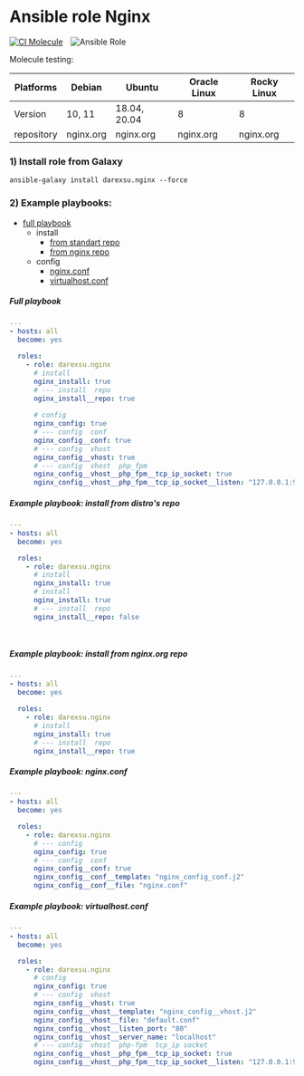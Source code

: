 # Ansible role Nginx
[![CI Molecule](https://github.com/darexsu/ansible-role-nginx/actions/workflows/ci.yml/badge.svg)](https://github.com/darexsu/ansible-role-nginx/actions/workflows/ci.yml)&emsp;![Ansible Role](https://img.shields.io/ansible/role/d/57564?color=blue&label=downloads)

Molecule testing:

| Platforms |    Debian     |    Ubuntu     |  Oracle Linux |  Rocky Linux |
| --------- | ------------- | ------------- | ------------- | ------------ |
|  Version  |   10, 11      | 18.04, 20.04  |      8        |      8       |
| repository |  nginx.org    | nginx.org   | nginx.org | nginx.org |

### 1) Install role from Galaxy
```
ansible-galaxy install darexsu.nginx --force
```

### 2) Example playbooks:
  
  - [full playbook](#full-playbook)  
    - install
      - [from standart repo](#example-playbook-install-from-distros-repo)
      - [from nginx repo](#example-playbook-install-from-nginxorg-repo)   
    - config
      - [nginx.conf](#example-playbook-nginxconf)
      - [virtualhost.conf](#example-playbook-virtualhostconf)

##### Full playbook
```yaml
---
- hosts: all
  become: yes

  roles:
    - role: darexsu.nginx
      # install
      nginx_install: true
      # --- install  repo
      nginx_install__repo: true       
      
      # config 
      nginx_config: true
      # --- config  conf
      nginx_config__conf: true
      # --- config  vhost 
      nginx_config__vhost: true
      # --- config  vhost  php_fpm
      nginx_config__vhost__php_fpm__tcp_ip_socket: true
      nginx_config__vhost__php_fpm__tcp_ip_socket__listen: "127.0.0.1:9000"
```
##### Example playbook: install from distro's repo
```yaml
---
- hosts: all
  become: yes

  roles:
    - role: darexsu.nginx
      # install
      nginx_install: true
      # install
      nginx_install: true
      # --- install  repo
      nginx_install__repo: false      

  
```
##### Example playbook: install from nginx.org repo
```yaml
---
- hosts: all
  become: yes

  roles:
    - role: darexsu.nginx
      # install
      nginx_install: true
      # --- install  repo
      nginx_install__repo: true  
```
##### Example playbook: nginx.conf
```yaml
---
- hosts: all
  become: yes

  roles:
    - role: darexsu.nginx
      # --- config 
      nginx_config: true
      # --- config  conf
      nginx_config__conf: true
      nginx_config__conf__template: "nginx_config_conf.j2"
      nginx_config__conf__file: "nginx.conf"
```
##### Example playbook: virtualhost.conf
```yaml
---
- hosts: all
  become: yes

  roles:
    - role: darexsu.nginx
      # config
      nginx_config: true
      # --- config  vhost 
      nginx_config__vhost: true
      nginx_config__vhost__template: "nginx_config__vhost.j2"
      nginx_config__vhost__file: "default.conf"
      nginx_config__vhost__listen_port: "80"
      nginx_config__vhost__server_name: "localhost"
      # --- config  vhost  php-fpm  tcp_ip socket
      nginx_config__vhost__php_fpm__tcp_ip_socket: true
      nginx_config__vhost__php_fpm__tcp_ip_socket__listen: "127.0.0.1:9000"
```